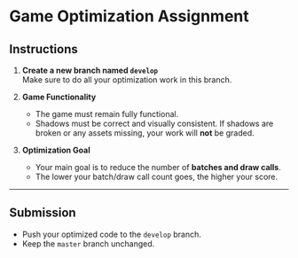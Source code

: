 # Game Optimization Assignment

## Instructions

1. **Create a new branch named `develop`**  
   Make sure to do all your optimization work in this branch.

2. **Game Functionality**  
   - The game must remain fully functional.  
   - Shadows must be correct and visually consistent. If shadows are broken or any assets missing, your work will **not** be graded.
3. **Optimization Goal**  
   - Your main goal is to reduce the number of **batches and draw calls**.  
   - The lower your batch/draw call count goes, the higher your score.

---

## Submission

- Push your optimized code to the `develop` branch.  
- Keep the `master` branch unchanged.

